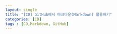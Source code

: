 ```yaml
---
layout: single
title: "[CD] GitHub에서 마크다운(Markdown) 활용하기" 
categories: [CD]
tags : [CD,Markdown, GitHub]
---
```

